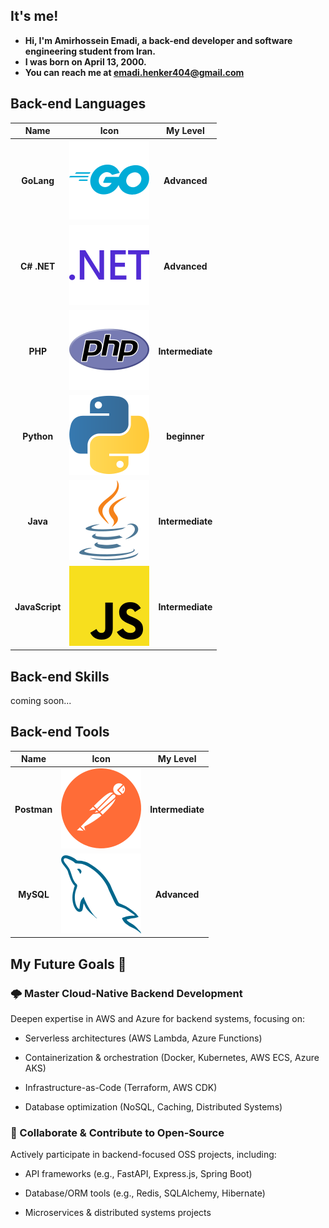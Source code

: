 ## It's me!

- **Hi, I'm Amirhossein Emadi, a back-end developer and software engineering student from Iran.**
- **I was born on April 13, 2000.**
- **You can reach me at emadi.henker404@gmail.com**

## Back-end Languages

|    **Name**    |                                              **Icon**                                               |   **My Level**   |
|:--------------:|:---------------------------------------------------------------------------------------------------:|:----------------:|
|   **GoLang**   |     <img alt="GoLang Icon" src="https://github.com/amir-h-404/amir-h-404/blob/main/golang.svg">     |   **Advanced**   |
|  **C# .NET**   |  <img alt="CSharp .NET Icon" src="https://github.com/amir-h-404/amir-h-404/blob/main/dotnet.svg">   |   **Advanced**   |
|    **PHP**     |        <img alt="PHP Icon" src="https://github.com/amir-h-404/amir-h-404/blob/main/php.svg">        | **Intermediate** |
|   **Python**   |     <img alt="Python Icon" src="https://github.com/amir-h-404/amir-h-404/blob/main/python.svg">     |   **beginner**   |
|    **Java**    |       <img alt="Java Icon" src="https://github.com/amir-h-404/amir-h-404/blob/main/java.svg">       | **Intermediate** |
| **JavaScript** | <img alt="JavaScript Icon" src="https://github.com/amir-h-404/amir-h-404/blob/main/javaScript.svg"> | **Intermediate** |

## Back-end Skills

coming soon...

## Back-end Tools

|  **Name**   |                                           **Icon**                                            |   **My Level**   |
|:-----------:|:---------------------------------------------------------------------------------------------:|:----------------:|
| **Postman** | <img alt="Postman Icon" src="https://github.com/amir-h-404/amir-h-404/blob/main/postman.svg"> | **Intermediate** |
|  **MySQL**  |   <img alt="MySQL Icon" src="https://github.com/amir-h-404/amir-h-404/blob/main/mysql.svg">   |   **Advanced**   |

## My Future Goals 🚀

### 🌩 Master Cloud-Native Backend Development

Deepen expertise in AWS and Azure for backend systems, focusing on:

- Serverless architectures (AWS Lambda, Azure Functions)

- Containerization & orchestration (Docker, Kubernetes, AWS ECS, Azure AKS)

- Infrastructure-as-Code (Terraform, AWS CDK)

- Database optimization (NoSQL, Caching, Distributed Systems)

### 🤝 Collaborate & Contribute to Open-Source

Actively participate in backend-focused OSS projects, including:

- API frameworks (e.g., FastAPI, Express.js, Spring Boot)

- Database/ORM tools (e.g., Redis, SQLAlchemy, Hibernate)

- Microservices & distributed systems projects
